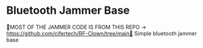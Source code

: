# Bluetooth Jammer Base
🚨MOST OF THE JAMMER CODE IS FROM THIS REPO -> https://github.com/cifertech/RF-Clown/tree/main🚨
Simple bluetooth jammer base
